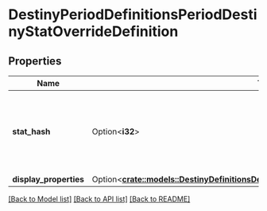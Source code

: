 # DestinyPeriodDefinitionsPeriodDestinyStatOverrideDefinition

## Properties

Name | Type | Description | Notes
------------ | ------------- | ------------- | -------------
**stat_hash** | Option<**i32**> | The hash identifier of the stat whose display properties are being overridden. | [optional]
**display_properties** | Option<[**crate::models::DestinyDefinitionsDestinyStatOverrideDefinitionDisplayProperties**](Destiny_Definitions_DestinyStatOverrideDefinition_displayProperties.md)> |  | [optional]

[[Back to Model list]](../README.md#documentation-for-models) [[Back to API list]](../README.md#documentation-for-api-endpoints) [[Back to README]](../README.md)


